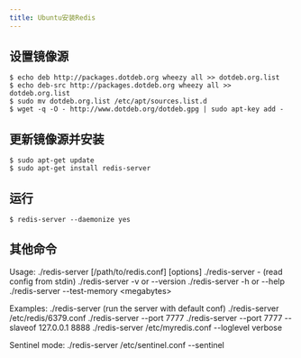```yaml
---
title: Ubuntu安装Redis
---
```

## 设置镜像源

```
$ echo deb http://packages.dotdeb.org wheezy all >> dotdeb.org.list
$ echo deb-src http://packages.dotdeb.org wheezy all >> dotdeb.org.list
$ sudo mv dotdeb.org.list /etc/apt/sources.list.d
$ wget -q -O - http://www.dotdeb.org/dotdeb.gpg | sudo apt-key add -
```

## 更新镜像源并安装

```
$ sudo apt-get update
$ sudo apt-get install redis-server
```


## 运行

``` 
$ redis-server --daemonize yes
```

## 其他命令

Usage: ./redis-server [/path/to/redis.conf] [options]
       ./redis-server - (read config from stdin)
       ./redis-server -v or --version
       ./redis-server -h or --help
       ./redis-server --test-memory &lt;megabytes&gt;

Examples:
       ./redis-server (run the server with default conf)
       ./redis-server /etc/redis/6379.conf
       ./redis-server --port 7777
       ./redis-server --port 7777 --slaveof 127.0.0.1 8888
       ./redis-server /etc/myredis.conf --loglevel verbose

Sentinel mode:
       ./redis-server /etc/sentinel.conf --sentinel